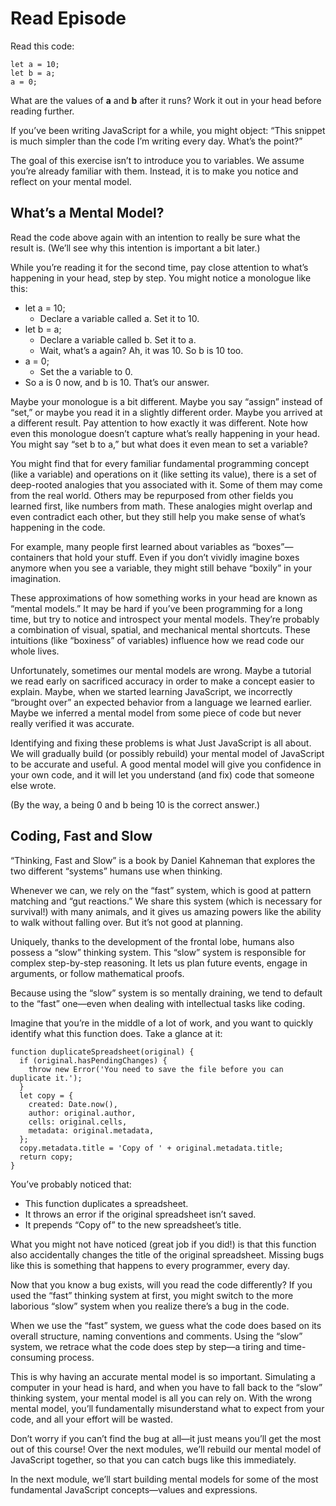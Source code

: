 # Read Episode
Read this code:
```
let a = 10;
let b = a;
a = 0;
```
What are the values of **a** and **b** after it runs? Work it out in your head before reading further.

If you’ve been writing JavaScript for a while, you might object: “This snippet is much simpler than the code I’m writing every day. What’s the point?”

The goal of this exercise isn’t to introduce you to variables. We assume you’re already familiar with them. Instead, it is to make you notice and reflect on your mental model.

## What’s a Mental Model?
Read the code above again with an intention to really be sure what the result is. (We’ll see why this intention is important a bit later.)

While you’re reading it for the second time, pay close attention to what’s happening in your head, step by step. You might notice a monologue like this:
- let a = 10;
  - Declare a variable called a. Set it to 10.
- let b = a;
  - Declare a variable called b. Set it to a.
  - Wait, what’s a again? Ah, it was 10. So b is 10 too.
- a = 0;
  - Set the a variable to 0.
- So a is 0 now, and b is 10. That’s our answer.  

Maybe your monologue is a bit different. Maybe you say “assign” instead of “set,” or maybe you read it in a slightly different order. Maybe you arrived at a different result. Pay attention to how exactly it was different. Note how even this monologue doesn’t capture what’s really happening in your head. You might say “set b to a,” but what does it even mean to set a variable?

You might find that for every familiar fundamental programming concept (like a variable) and operations on it (like setting its value), there is a set of deep-rooted analogies that you associated with it. Some of them may come from the real world. Others may be repurposed from other fields you learned first, like numbers from math. These analogies might overlap and even contradict each other, but they still help you make sense of what’s happening in the code.

For example, many people first learned about variables as “boxes”—containers that hold your stuff. Even if you don’t vividly imagine boxes anymore when you see a variable, they might still behave “boxily” in your imagination.

These approximations of how something works in your head are known as “mental models.” It may be hard if you’ve been programming for a long time, but try to notice and introspect your mental models. They’re probably a combination of visual, spatial, and mechanical mental shortcuts. These intuitions (like “boxiness” of variables) influence how we read code our whole lives.

Unfortunately, sometimes our mental models are wrong. Maybe a tutorial we read early on sacrificed accuracy in order to make a concept easier to explain. Maybe, when we started learning JavaScript, we incorrectly “brought over” an expected behavior from a language we learned earlier. Maybe we inferred a mental model from some piece of code but never really verified it was accurate.

Identifying and fixing these problems is what Just JavaScript is all about. We will gradually build (or possibly rebuild) your mental model of JavaScript to be accurate and useful. A good mental model will give you confidence in your own code, and it will let you understand (and fix) code that someone else wrote.

(By the way, a being 0 and b being 10 is the correct answer.)

## Coding, Fast and Slow
“Thinking, Fast and Slow” is a book by Daniel Kahneman that explores the two different “systems” humans use when thinking.

Whenever we can, we rely on the “fast” system, which is good at pattern matching and “gut reactions.” We share this system (which is necessary for survival!) with many animals, and it gives us amazing powers like the ability to walk without falling over. But it’s not good at planning.

Uniquely, thanks to the development of the frontal lobe, humans also possess a “slow” thinking system. This “slow” system is responsible for complex step-by-step reasoning. It lets us plan future events, engage in arguments, or follow mathematical proofs.

Because using the “slow” system is so mentally draining, we tend to default to the “fast” one—even when dealing with intellectual tasks like coding.

Imagine that you’re in the middle of a lot of work, and you want to quickly identify what this function does. Take a glance at it:
```
function duplicateSpreadsheet(original) {
  if (original.hasPendingChanges) {
    throw new Error('You need to save the file before you can duplicate it.');
  }
  let copy = {
    created: Date.now(),
    author: original.author,
    cells: original.cells,
    metadata: original.metadata,
  };
  copy.metadata.title = 'Copy of ' + original.metadata.title;
  return copy;
}
```
You’ve probably noticed that:
- This function duplicates a spreadsheet.
- It throws an error if the original spreadsheet isn’t saved.
- It prepends “Copy of” to the new spreadsheet’s title.  

What you might not have noticed (great job if you did!) is that this function also accidentally changes the title of the original spreadsheet. Missing bugs like this is something that happens to every programmer, every day.

Now that you know a bug exists, will you read the code differently? If you used the “fast” thinking system at first, you might switch to the more laborious “slow” system when you realize there’s a bug in the code.

When we use the “fast” system, we guess what the code does based on its overall structure, naming conventions and comments. Using the “slow” system, we retrace what the code does step by step—a tiring and time-consuming process.

This is why having an accurate mental model is so important. Simulating a computer in your head is hard, and when you have to fall back to the “slow” thinking system, your mental model is all you can rely on. With the wrong mental model, you’ll fundamentally misunderstand what to expect from your code, and all your effort will be wasted.

Don’t worry if you can’t find the bug at all—it just means you’ll get the most out of this course! Over the next modules, we’ll rebuild our mental model of JavaScript together, so that you can catch bugs like this immediately.

In the next module, we’ll start building mental models for some of the most fundamental JavaScript concepts—values and expressions.
